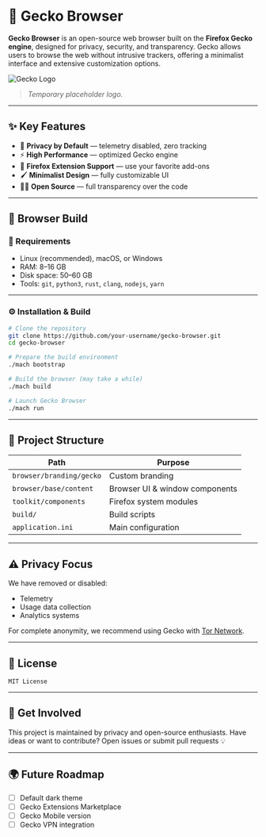 # 🦎 Gecko Browser

**Gecko Browser** is an open-source web browser built on the **Firefox Gecko engine**, designed for privacy, security, and transparency. Gecko allows users to browse the web without intrusive trackers, offering a minimalist interface and extensive customization options.

![Gecko Logo](https://upload.wikimedia.org/wikipedia/commons/thumb/9/92/Firefox_Developer_Edition_logo%2C_2017.svg/512px-Firefox_Developer_Edition_logo%2C_2017.svg.png)

> *Temporary placeholder logo.*

---

## ✨ Key Features

* 🔐 **Privacy by Default** — telemetry disabled, zero tracking
* ⚡ **High Performance** — optimized Gecko engine
* 🧩 **Firefox Extension Support** — use your favorite add-ons
* 🖌️ **Minimalist Design** — fully customizable UI
* 🧑‍💻 **Open Source** — full transparency over the code

---

## 🧰 Browser Build

### 🔧 Requirements

* Linux (recommended), macOS, or Windows
* RAM: 8–16 GB
* Disk space: 50–60 GB
* Tools: `git`, `python3`, `rust`, `clang`, `nodejs`, `yarn`

---

### ⚙️ Installation & Build

```bash
# Clone the repository
git clone https://github.com/your-username/gecko-browser.git
cd gecko-browser

# Prepare the build environment
./mach bootstrap

# Build the browser (may take a while)
./mach build

# Launch Gecko Browser
./mach run
```

---

## 📁 Project Structure

| Path                     | Purpose                        |
| ------------------------ | ------------------------------ |
| `browser/branding/gecko` | Custom branding                |
| `browser/base/content`   | Browser UI & window components |
| `toolkit/components`     | Firefox system modules         |
| `build/`                 | Build scripts                  |
| `application.ini`        | Main configuration             |

---

## ⚠️ Privacy Focus

We have removed or disabled:

* Telemetry
* Usage data collection
* Analytics systems

For complete anonymity, we recommend using Gecko with [Tor Network](https://www.torproject.org/).

---

## 📝 License

```
MIT License
```

---

## 📣 Get Involved

This project is maintained by privacy and open-source enthusiasts.
Have ideas or want to contribute? Open issues or submit pull requests 💡

---

## 🌍 Future Roadmap

* [ ] Default dark theme
* [ ] Gecko Extensions Marketplace
* [ ] Gecko Mobile version
* [ ] Gecko VPN integration
